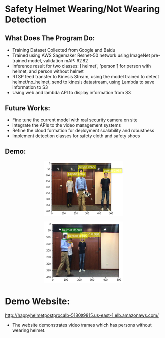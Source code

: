 # Safety Helmet Wearing/Not Wearing Detection

## What Does The Program Do:
- Training Dataset Collected from Google and Baidu
- Trained using AWS Sagemaker Resnet-50 network using ImageNet pre-trained model, validation mAP: 62.82
- Inference result for two classes: ['helmet', 'person'] for person with helmet, and person without helmet
- RTSP feed transfer to Kinesis Stream, using the model trained to detect helmet/no_helmet, send to kinesis datastream, using Lambda to save information to S3
- Using web and lambda API to display information from S3

## Future Works:
- Fine tune the current model with real security camera on site
- integrate the APIs to the video management systems
- Refine the cloud formation for deployment scalability and robustness
- Implement detection classes for safety cloth and safety shoes

## Demo:
<p align="center"> 
<img src="https://github.com/NTTDataCloud/SafetyHelmetSagemaker/raw/master/demo1.png" width = 50% height = 50%>
</p>  
<p align="center"> 
<img src="https://github.com/NTTDataCloud/SafetyHelmetSagemaker/raw/master/demo2.png" width = 50% height = 50%>
</p>  

# Demo Website:

http://happyhelmetpostprocalb-518099815.us-east-1.elb.amazonaws.com/
- The website demonstrates video frames which has persons without wearing helmet.
